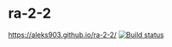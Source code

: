 # ra-2-2
https://aleks903.github.io/ra-2-2/
[![Build status](https://ci.appveyor.com/api/projects/status/d188qv73n0am74hm?svg=true)](https://ci.appveyor.com/project/aleks903/ra-2-2)